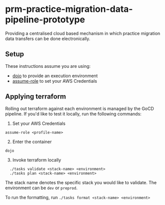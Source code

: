 # prm-practice-migration-data-pipeline-prototype
Providing a centralised cloud based mechanism in which practice migration data transfers can be done electronically.

## Setup

These instructions assume you are using:

- [dojo](https://github.com/kudulab/dojo) to provide an execution environment
- [assume-role](https://github.com/remind101/assume-role) to set your AWS Credentials

## Applying terraform

Rolling out terraform against each environment is managed by the GoCD pipeline. If you'd like to test it locally, run the following commands:

1. Set your AWS Credentials

`assume-role <profile-name>`

2. Enter the container

`dojo`

3. Invoke terraform locally

```
  ./tasks validate <stack-name> <environment>
  ./tasks plan <stack-name> <environment>
```

The stack name denotes the specific stack you would like to validate.
The environment can be `dev` or `preprod`.

To run the formatting, run `./tasks format <stack-name> <environment>`
